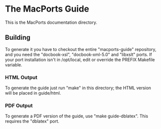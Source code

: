 # The MacPorts Guide

This is the MacPorts documentation directory.
## Building

To generate it you have to checkout the entire "macports-guide" repository,
and you need the "docbook-xsl", "docbook-xml-5.0" and "libxslt" ports.
If your port installation isn't in /opt/local, edit or override the
PREFIX Makefile variable.

### HTML Output

To generate the guide just run "make" in this directory; the HTML version will
be placed in guide/html.

### PDF Output

To generate a PDF version of the guide, use "make guide-dblatex". This
requires the "dblatex" port.

